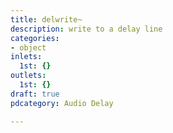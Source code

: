 ```yaml
---
title: delwrite~
description: write to a delay line
categories:
- object
inlets:
  1st: {}
outlets:
  1st: {}
draft: true
pdcategory: Audio Delay

---
```

